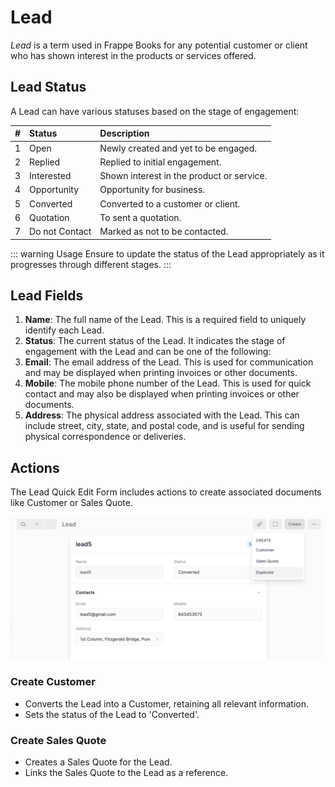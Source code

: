 # Lead

_Lead_ is a term used in Frappe Books for any potential customer or client who has shown interest in the products or services offered.

## Lead Status

A Lead can have various statuses based on the stage of engagement:

|   # | Status         | Description                                                      |
| --: | :------------- | :--------------------------------------------------------------- |
|   1 | Open           | Newly created and yet to be engaged.                     |
|   2 | Replied        | Replied to initial engagement.                          |
|   3 | Interested     | Shown interest in the product or service.               |
|   4 | Opportunity    | Opportunity for business.                  |
|   5 | Converted      | Converted to a customer or client.                 |
|   6 | Quotation      | To sent a quotation.                                  |
|   7 | Do not Contact | Marked as not to be contacted.                     |

::: warning Usage
Ensure to update the status of the Lead appropriately as it progresses through different stages.
:::

## Lead Fields

1. **Name**: The full name of the Lead. This is a required field to uniquely identify each Lead.
2. **Status**: The current status of the Lead. It indicates the stage of engagement with the Lead and can be one of the following:
3. **Email**: The email address of the Lead. This is used for communication and may be displayed when printing invoices or other documents.
4. **Mobile**: The mobile phone number of the Lead. This is used for quick contact and may also be displayed when printing invoices or other documents.
5. **Address**: The physical address associated with the Lead. This can include street, city, state, and postal code, and is useful for sending physical correspondence or deliveries.


## Actions

The Lead Quick Edit Form includes actions to create associated documents like Customer or Sales Quote.

![Recent Actions Widget](./images/lead.png)

### Create Customer

- Converts the Lead into a Customer, retaining all relevant information.
- Sets the status of the Lead to 'Converted'.

### Create Sales Quote

- Creates a Sales Quote for the Lead.
- Links the Sales Quote to the Lead as a reference.

<!-- ### Additional Information

- Each row in the Recent Actions widget shows the following information:
  - Document Name
  - Document Status
  - Date of Creation
  - Linked Amounts (if applicable)

Clicking on a row will navigate to the corresponding document for further actions like editing or reviewing. -->
